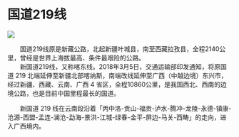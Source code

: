 # 国道219线   
 
![](https://raw.staticdn.net/szqq0512/Pic/main/img/202201212035321.jpg)  
  
&emsp;&emsp;国道219线原是新藏公路，北起新疆叶城县，南至西藏拉孜县，全程2140公里，曾经是世界上海拔最高、条件最艰险的公路。  
&emsp;&emsp;新国道219线，又称喀东线。2018年3月5日，交通运输部印发通知，将原国道 219 北端延伸至新疆北部喀纳斯，南端改线延伸至广西（中越边境）东兴市，经过新疆、西藏、云南、广西 4 省区，全程10860公里，是我国西北、西南的边境公路，也是目前中国里程最长的国道。  
  
&emsp;&emsp;新国道 219 线在云南段沿着「丙中洛-贡山-福贡-泸水-腾冲-龙陵-永德-镇康-沧源-西盟-孟连-澜沧-勐海-景洪-江城-绿春-金平-屏边-马关-西畴」的走向，进入广西境内。  